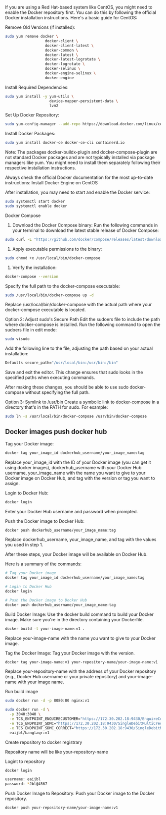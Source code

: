 If you are using a Red Hat-based system like CentOS, you might need to enable the Docker repository first. You can do this by following the official Docker installation instructions. Here's a basic guide for CentOS:

Remove Old Versions (if installed):

```bash
sudo yum remove docker \
                  docker-client \
                  docker-client-latest \
                  docker-common \
                  docker-latest \
                  docker-latest-logrotate \
                  docker-logrotate \
                  docker-selinux \
                  docker-engine-selinux \
                  docker-engine
```
Install Required Dependencies:

```bash
sudo yum install -y yum-utils \
                    device-mapper-persistent-data \
                    lvm2
```
Set Up Docker Repository:
```bash
sudo yum-config-manager --add-repo https://download.docker.com/linux/centos/docker-ce.repo
```
Install Docker Packages:

```bash
sudo yum install docker-ce docker-ce-cli containerd.io
```
Note: The packages docker-buildx-plugin and docker-compose-plugin are not standard Docker packages and are not typically installed via package managers like yum. You might need to install them separately following their respective installation instructions.

Always check the official Docker documentation for the most up-to-date instructions: Install Docker Engine on CentOS

After installation, you may need to start and enable the Docker service:

```bash
sudo systemctl start docker
sudo systemctl enable docker
```

Docker Compose

1. Download the Docker Compose binary:
Run the following commands in your terminal to download the latest stable release of Docker Compose:
```bash
sudo curl -L "https://github.com/docker/compose/releases/latest/download/docker-compose-$(uname -s)-$(uname -m)" -o /usr/local/bin/docker-compose
```
1. Apply executable permissions to the binary:
```bash
sudo chmod +x /usr/local/bin/docker-compose
```
1. Verify the installation:
```bash
docker-compose --version
```

Specify the full path to the docker-compose executable:
```bash
sudo /usr/local/bin/docker-compose up -d
```
Replace /usr/local/bin/docker-compose with the actual path where your docker-compose executable is located.

Option 2: Adjust sudo's Secure Path
Edit the sudoers file to include the path where docker-compose is installed. Run the following command to open the sudoers file in edit mode:
```bash
sudo visudo
```
Add the following line to the file, adjusting the path based on your actual installation:
```bash
Defaults secure_path="/usr/local/bin:/usr/bin:/bin"
```
Save and exit the editor. This change ensures that sudo looks in the specified paths when executing commands.

After making these changes, you should be able to use sudo docker-compose without specifying the full path.

Option 3: Symlink to /usr/bin
Create a symbolic link to docker-compose in a directory that's in the PATH for sudo. For example:
```bash
sudo ln -s /usr/local/bin/docker-compose /usr/bin/docker-compose
```

Docker images push docker hub
-----------------------------
Tag your Docker image:

```bash
docker tag your_image_id dockerhub_username/your_image_name:tag
```
Replace your_image_id with the ID of your Docker image (you can get it using docker images), dockerhub_username with your Docker Hub username, your_image_name with the name you want to give to your Docker image on Docker Hub, and tag with the version or tag you want to assign.

Login to Docker Hub:

```bash
docker login
```
Enter your Docker Hub username and password when prompted.

Push the Docker image to Docker Hub:

```bash
docker push dockerhub_username/your_image_name:tag
```
Replace dockerhub_username, your_image_name, and tag with the values you used in step 1.

After these steps, your Docker image will be available on Docker Hub.

Here is a summary of the commands:

```bash
# Tag your Docker image
docker tag your_image_id dockerhub_username/your_image_name:tag

# Login to Docker Hub
docker login

# Push the Docker image to Docker Hub
docker push dockerhub_username/your_image_name:tag
```



Build Docker Image: Use the docker build command to build your Docker image. Make sure you're in the directory containing your Dockerfile.
```bash
docker build -t your-image-name:v1 .
```
Replace your-image-name with the name you want to give to your Docker image.

Tag the Docker Image: Tag your Docker image with the version.
```bash
docker tag your-image-name:v1 your-repository-name/your-image-name:v1
```
Replace your-repository-name with the address of your Docker repository (e.g., Docker Hub username or your private repository) and your-image-name with your image name.

Run build image

```bash
sudo docker run -d -p 8080:80 nginx:v1
```

```bash
sudo docker run -d \
  -p 3040:3040 \
  -e TCS_ENTPOINT_ENQUIRECUSTOMER="https://172.30.202.18:9430/EnquireCustomer/EnquireCustomerInterfaceHttpService" \
  -e TCS_ENDPOINT_SDMC="https://172.30.202.18:9430/SingleDebitMultiCredit/SingleDebitMultiCreditInterfaceHttpService" \
  -e TCS_ENDPOINT_SDMC_CORRECT="https://172.30.202.18:9430/SingleDebitMultiCredit5Correction/SingleDebitMultiCredit5CorrectionInterfaceHttpService" \
  eaijbl/banglaqr:v1
```

Create repository to docker registrary

Repository name will be like your-repository-name


Logint to repository
```bash
docker login

username: eaijbl
password: *Jbl@4567
```


Push Docker Image to Repository: Push your Docker image to the Docker repository.
```bash
docker push your-repository-name/your-image-name:v1
```